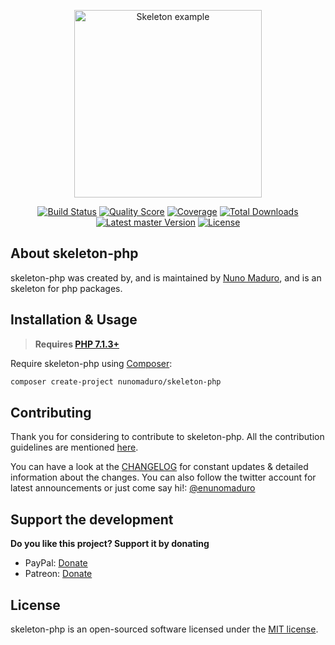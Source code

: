 <p align="center">
    <img src="https://raw.githubusercontent.com/nunomaduro/skeleton-php/master/docs/example.png" alt="Skeleton example" height="300">
</p>

<p align="center">
  <a href="https://travis-ci.org/nunomaduro/skeleton-php"><img src="https://img.shields.io/travis/nunomaduro/skeleton-php/master.svg" alt="Build Status"></img></a>
  <a href="https://scrutinizer-ci.com/g/nunomaduro/skeleton-php"><img src="https://img.shields.io/scrutinizer/g/nunomaduro/skeleton-php.svg" alt="Quality Score"></img></a>
  <a href="https://scrutinizer-ci.com/g/nunomaduro/skeleton-php"><img src="https://img.shields.io/scrutinizer/coverage/g/nunomaduro/skeleton-php.svg" alt="Coverage"></img></a>
  <a href="https://packagist.org/packages/nunomaduro/skeleton-php"><img src="https://poser.pugx.org/nunomaduro/skeleton-php/d/total.svg" alt="Total Downloads"></a>
  <a href="https://packagist.org/packages/nunomaduro/skeleton-php"><img src="https://poser.pugx.org/nunomaduro/skeleton-php/v/master.svg" alt="Latest master Version"></a>
  <a href="https://packagist.org/packages/nunomaduro/skeleton-php"><img src="https://poser.pugx.org/nunomaduro/skeleton-php/license.svg" alt="License"></a>
</p>

## About skeleton-php

skeleton-php was created by, and is maintained by [Nuno Maduro](https://github.com/nunomaduro), and is an skeleton for php packages.

## Installation & Usage

> **Requires [PHP 7.1.3+](https://php.net/releases/)**

Require skeleton-php using [Composer](https://getcomposer.org):

```bash
composer create-project nunomaduro/skeleton-php
```

## Contributing

Thank you for considering to contribute to skeleton-php. All the contribution guidelines are mentioned [here](CONTRIBUTING.md).

You can have a look at the [CHANGELOG](CHANGELOG.md) for constant updates & detailed information about the changes. You can also follow the twitter account for latest announcements or just come say hi!: [@enunomaduro](https://twitter.com/enunomaduro)

## Support the development
**Do you like this project? Support it by donating**

- PayPal: [Donate](https://www.paypal.com/cgi-bin/webscr?cmd=_s-xclick&hosted_button_id=66BYDWAT92N6L)
- Patreon: [Donate](https://www.patreon.com/nunomaduro)

## License

skeleton-php is an open-sourced software licensed under the [MIT license](LICENSE.md).
